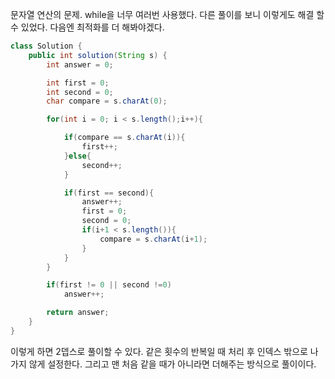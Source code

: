 문자열 연산의 문제. while을 너무 여러번 사용했다. 다른 풀이를 보니 이렇게도 해결 할 수 있었다. 다음엔 최적화를 더 해봐야겠다.

```java
class Solution {
    public int solution(String s) {
        int answer = 0;

        int first = 0;
        int second = 0;
        char compare = s.charAt(0);

        for(int i = 0; i < s.length();i++){

            if(compare == s.charAt(i)){
                first++;
            }else{
                second++;
            }

            if(first == second){
                answer++;
                first = 0;
                second = 0;
                if(i+1 < s.length()){
                    compare = s.charAt(i+1);
                }
            }
        }

        if(first != 0 || second !=0)
            answer++;

        return answer;
    }
}
```

이렇게 하면 2뎁스로 풀이할 수 있다. 
같은 횟수의 반복일 때 처리 후 인덱스 밖으로 나가지 않게 설정한다.
그리고 맨 처음 같을 때가 아니라면 더해주는 방식으로 풀이이다.